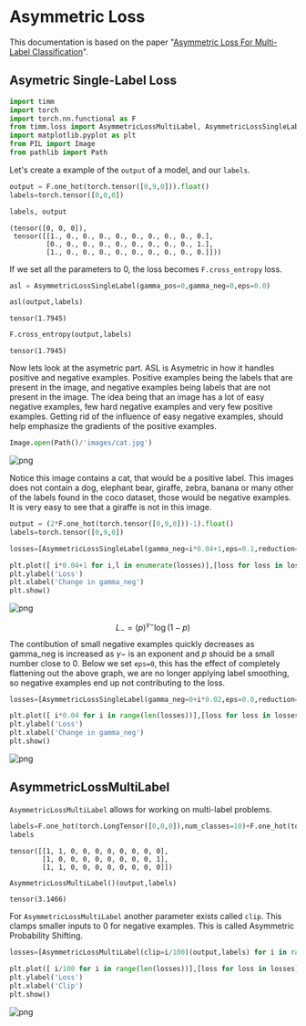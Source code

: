 # Asymmetric Loss
This documentation is based on the paper "[Asymmetric Loss For Multi-Label Classification](https://arxiv.org/abs/2009.14119)".
## Asymetric Single-Label Loss
```python
import timm
import torch
import torch.nn.functional as F
from timm.loss import AsymmetricLossMultiLabel, AsymmetricLossSingleLabel
import matplotlib.pyplot as plt
from PIL import Image
from pathlib import Path
```
Let's create a example of the `output` of a model, and our `labels`. 
```python
output = F.one_hot(torch.tensor([0,9,0])).float()
labels=torch.tensor([0,0,0])
```
```python
labels, output
```
    (tensor([0, 0, 0]),
     tensor([[1., 0., 0., 0., 0., 0., 0., 0., 0., 0.],
             [0., 0., 0., 0., 0., 0., 0., 0., 0., 1.],
             [1., 0., 0., 0., 0., 0., 0., 0., 0., 0.]]))
If we set all the parameters to 0, the loss becomes `F.cross_entropy` loss. 
```python
asl = AsymmetricLossSingleLabel(gamma_pos=0,gamma_neg=0,eps=0.0)
```
```python
asl(output,labels)
```
    tensor(1.7945)
```python
F.cross_entropy(output,labels)
```
    tensor(1.7945)
Now lets look at the asymetric part. ASL is Asymetric in how it handles positive and negative examples. Positive examples being the labels that are present in the image, and negative examples being labels that are not present in the image. The idea being that an image has a lot of easy negative examples, few hard negative examples and very few positive examples. Getting rid of the influence of easy negative examples, should help emphasize the gradients of the positive examples.
```python
Image.open(Path()/'images/cat.jpg')
```
    
![png](03b_asymmetric_loss_files/03b_asymmetric_loss_12_0.png)
    
Notice this image contains a cat, that would be a positive label. This images does not contain a dog, elephant bear, giraffe, zebra, banana or many other of the labels found in the coco dataset, those would be negative examples. It is very easy to see that a giraffe is not in this image. 
```python
output = (2*F.one_hot(torch.tensor([0,9,0]))-1).float()
labels=torch.tensor([0,9,0])
```
```python
losses=[AsymmetricLossSingleLabel(gamma_neg=i*0.04+1,eps=0.1,reduction='mean')(output,labels) for i in range(int(80))]
```
```python
plt.plot([ i*0.04+1 for i,l in enumerate(losses)],[loss for loss in losses])
plt.ylabel('Loss')
plt.xlabel('Change in gamma_neg')
plt.show()
```
    
![png](03b_asymmetric_loss_files/03b_asymmetric_loss_16_0.png)
    
$$L_- = (p)^{\gamma-}\log(1-p) $$
The contibution of small negative examples quickly decreases as gamma_neg is increased as $\gamma-$ is an exponent and $p$ should be a small number close to 0. 
Below we set `eps=0`, this has the effect of completely flattening out the above graph, we are no longer applying label smoothing, so negative examples end up not contributing to the loss. 
```python
losses=[AsymmetricLossSingleLabel(gamma_neg=0+i*0.02,eps=0.0,reduction='mean')(output,labels) for i in range(100)]
```
```python
plt.plot([ i*0.04 for i in range(len(losses))],[loss for loss in losses])
plt.ylabel('Loss')
plt.xlabel('Change in gamma_neg')
plt.show()
```
    
![png](03b_asymmetric_loss_files/03b_asymmetric_loss_21_0.png)
    
## AsymmetricLossMultiLabel
`AsymmetricLossMultiLabel` allows for working on multi-label problems. 
```python
labels=F.one_hot(torch.LongTensor([0,0,0]),num_classes=10)+F.one_hot(torch.LongTensor([1,9,1]),num_classes=10)
labels
```
    tensor([[1, 1, 0, 0, 0, 0, 0, 0, 0, 0],
            [1, 0, 0, 0, 0, 0, 0, 0, 0, 1],
            [1, 1, 0, 0, 0, 0, 0, 0, 0, 0]])
```python
AsymmetricLossMultiLabel()(output,labels)
```
    tensor(3.1466)
For `AsymmetricLossMultiLabel` another parameter exists called `clip`. This clamps smaller inputs to 0 for negative examples. This is called  Asymmetric Probability Shifting. 
```python
losses=[AsymmetricLossMultiLabel(clip=i/100)(output,labels) for i in range(100)]
```
```python
plt.plot([ i/100 for i in range(len(losses))],[loss for loss in losses])
plt.ylabel('Loss')
plt.xlabel('Clip')
plt.show()
```
    
![png](03b_asymmetric_loss_files/03b_asymmetric_loss_28_0.png)
    
